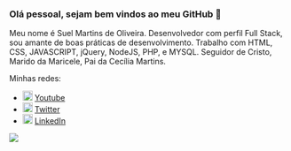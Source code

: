 ### Olá pessoal, sejam bem vindos ao meu GitHub 👋

Meu nome é Suel Martins de Oliveira. Desenvolvedor com perfil Full Stack, sou amante de boas práticas de desenvolvimento. Trabalho com HTML, CSS, JAVASCRIPT, jQuery, NodeJS, PHP, e MYSQL. Seguidor de Cristo, Marido da Maricele, Pai da Cecília Martins.

Minhas redes:
<ul>
  <li>
    <img src="https://user-images.githubusercontent.com/30157522/87162006-b6c05980-c29b-11ea-8dfe-fba74549729b.png" width="18" alt="Youtube">
    <a href="https://www.youtube.com/channel/UCZ5lGQz88okeJh4OlBslq0g?view_as=subscriber" target="_blank" title="My Youtube">Youtube</a>
  </li>
  <li>
    <img src="https://user-images.githubusercontent.com/30157522/87161461-f33f8580-c29a-11ea-8686-34eb06e44501.png" width="18" alt="Twitter"> 
    <a href="https://twitter.com/suelmatins" target="_blank" title="My Twitter">Twitter</a>
  </li>
  <li>
    <img src="https://user-images.githubusercontent.com/30157522/87161827-6cd77380-c29b-11ea-902a-725eeed60745.png" width="18" alt="Linkedin"> 
    <a href="https://www.linkedin.com/in/suel-martins-de-oliveira-0b72041b3/" target="_blank" title="My LinkedIn">LinkedIn</a>
  </li>
</ul>

![](https://github-readme-stats.vercel.app/api?username=suelmartins15)
<!--
**suelmartins15/suelmartins15** is a ✨ _special_ ✨ repository because its `README.md` (this file) appears on your GitHub profile.

Here are some ideas to get you started:

- 🔭 I’m currently working on ...
- 🌱 I’m currently learning ...
- 👯 I’m looking to collaborate on ...
- 🤔 I’m looking for help with ...
- 💬 Ask me about ...
- 📫 How to reach me: ...
- 😄 Pronouns: ...
- ⚡ Fun fact: ...
-->
